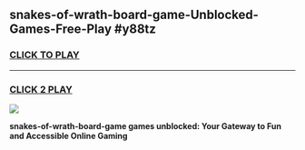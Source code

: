 
## snakes-of-wrath-board-game-Unblocked-Games-Free-Play #y88tz
<h3>
<a href="https://us.freeplayer.one?title=snakes-of-wrath-board-game&ref=9M">CLICK TO PLAY</a></h3>
<hr>

<h3>
<a href="https://us.freeplayer.one?title=snakes-of-wrath-board-game&ref=9M">CLICK 2 PLAY</a>
  
</h3>

<a href="https://us.freeplayer.one?title=snakes-of-wrath-board-game&ref=9M"><img src="https://clearcache.store/games.png"></a>


**snakes-of-wrath-board-game games unblocked: Your Gateway to Fun and Accessible Online Gaming**
